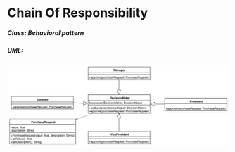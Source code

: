 # Chain Of Responsibility

##### Class: Behavioral pattern

##### UML:

<img src="https://github.com/CamiloJr/design-patterns-gof/blob/main/chain-of-responsibility/chain-of-responsibility-uml.jpg" width="800" />

